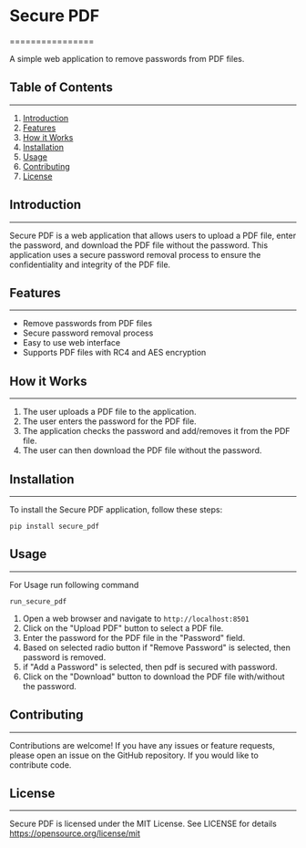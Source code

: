 # Secure PDF
================

A simple web application to remove passwords from PDF files.

## Table of Contents
-----------------

1. [Introduction](#introduction)
2. [Features](#features)
3. [How it Works](#how-it-works)
4. [Installation](#installation)
5. [Usage](#usage)
6. [Contributing](#contributing)
7. [License](#license)

## Introduction
---------------

Secure PDF is a web application that allows users to upload a PDF file, enter the password, and download the PDF file without the password. This application uses a secure password removal process to ensure the confidentiality and integrity of the PDF file.

## Features
------------

* Remove passwords from PDF files
* Secure password removal process
* Easy to use web interface
* Supports PDF files with RC4 and AES encryption

## How it Works
----------------

1. The user uploads a PDF file to the application.
2. The user enters the password for the PDF file.
3. The application checks the password and add/removes it from the PDF file.
4. The user can then download the PDF file without the password.

## Installation
---------------

To install the Secure PDF application, follow these steps:

    pip install secure_pdf

## Usage
-----
For Usage run following command

    run_secure_pdf

1. Open a web browser and navigate to `http://localhost:8501`
2. Click on the "Upload PDF" button to select a PDF file.
3. Enter the password for the PDF file in the "Password" field.
4. Based on selected radio button if "Remove Password" is selected, then password is removed.
5. if "Add a Password" is selected, then pdf is secured with password.
6. Click on the "Download" button to download the PDF file with/without the password.

## Contributing
------------

Contributions are welcome! If you have any issues or feature requests, please open an issue on the GitHub repository. If you would like to contribute code.

## License
-------

Secure PDF is licensed under the MIT License. See LICENSE for details https://opensource.org/license/mit